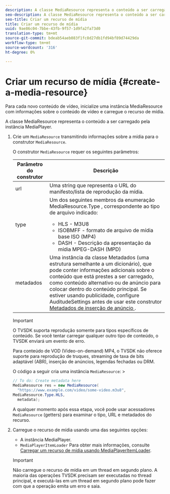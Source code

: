 ```yaml
---
description: A classe MediaResource representa o conteúdo a ser carregado pela instância MediaPlayer.
seo-description: A classe MediaResource representa o conteúdo a ser carregado pela instância MediaPlayer.
seo-title: Criar um recurso de mídia
title: Criar um recurso de mídia
uuid: 9ae86c04-7bbe-43fb-9f57-1d9fa2fa73d0
translation-type: tm+mt
source-git-commit: bdeab54aeb083f1fc8d27db1fd94bf89d74429da
workflow-type: tm+mt
source-wordcount: '316'
ht-degree: 0%

---
```



# Criar um recurso de mídia {#create-a-media-resource}

Para cada novo conteúdo de vídeo, inicialize uma instância MediaResource com informações sobre o conteúdo de vídeo e carregue o recurso de mídia.

A classe MediaResource representa o conteúdo a ser carregado pela instância MediaPlayer.

1. Crie um `MediaResource` transmitindo informações sobre a mídia para o construtor `MediaResource`.

   O construtor `MediaResource` requer os seguintes parâmetros:

   <table id="table_22886D6770FB45E99D35D0B90E6CC302"> 
   <thead> 
   <tr> 
      <th colname="col1" class="entry"> Parâmetro do construtor </th> 
      <th colname="col2" class="entry"> Descrição </th> 
   </tr> 
   </thead>
   <tbody> 
   <tr> 
      <td colname="col1"> <span class="codeph"> url  </span> </td> 
      <td colname="col2"> Uma string que representa o URL do manifesto/lista de reprodução da mídia. </td> 
   </tr> 
   <tr> 
      <td colname="col1"> <span class="codeph"> type  </span> </td> 
      <td colname="col2"> Um dos seguintes membros da enumeração <span class="codeph"> MediaResource.Type </span>, correspondente ao tipo de arquivo indicado: 
      <ul id="ul_C286ED3C31364B858A1C9AF3356E9282"> 
      <li id="li_25B24EF76D8849DE8764539F25E435FA"> <span class="codeph"> HLS  </span> - M3U8 </li> 
      <li id="li_1344A41B434D49229E392F1AAF9ECA81"> <span class="codeph"> ISOBMFF  </span> - formato de arquivo de mídia base ISO (MP4) </li> 
      <li id="li_92392073B7334916B06B16570C51AC91"> <span class="codeph"> DASH  </span> - Descrição da apresentação da mídia MPEG-DASH (MPD) </li> 
      </ul> </td> 
   </tr> 
   <tr> 
      <td colname="col1"> <span class="codeph"> metadados  </span> </td> 
      <td colname="col2"> Uma instância da classe <span class="codeph"> Metadados </span> (uma estrutura semelhante a um dicionário), que pode conter informações adicionais sobre o conteúdo que está prestes a ser carregado, como conteúdo alternativo ou de anúncio para colocar dentro do conteúdo principal. Se estiver usando publicidade, configure <span class="codeph"> AuditudeSettings </span> antes de usar este construtor <a href="/help/programming/tvsdk-3x-android-prog/android-3x-advertising/ad-insertion/ad-insertion-metadata/android-3x-ad-insertion-metadata.md"> Metadados de inserção de anúncio </a>. </td> 
   </tr> 
   </tbody> 
   </table>

   >[!IMPORTANT]
   >
   >O TVSDK suporta reprodução somente para tipos específicos de conteúdo. Se você tentar carregar qualquer outro tipo de conteúdo, o TVSDK enviará um evento de erro.
   >
   >Para conteúdo de VOD (Video-on-demand) MP4, o TVSDK não oferece suporte para reprodução de truques, streaming de taxa de bits adaptável (ABR), inserção de anúncios, legendas fechadas ou DRM.

   O código a seguir cria uma instância `MediaResource`:        >

   ```java
   // To do: Create metadata here 
   MediaResource res = new MediaResource( 
     "https://www.example.com/video/some-video.m3u8",  
   MediaResource.Type.HLS, 
     metadata); 
   ```

   A qualquer momento após essa etapa, você pode usar acessadores `MediaResource` (getters) para examinar o tipo, URL e metadados do recurso.

1. Carregue o recurso de mídia usando uma das seguintes opções:

   * A instância MediaPlayer.
   * `MediaPlayerItemLoader` Para obter mais informações, consulte  [Carregar um recurso de mídia usando MediaPlayerItemLoader](../../../tvsdk-3x-android-prog/android-3x-content-playback-options-android2/mediaplayer-initialize-for-video/android-3x-media-resource-mediaplayeritemloader.md).

   >[!IMPORTANT]
   >
   >Não carregue o recurso de mídia em um thread em segundo plano. A maioria das operações TVSDK precisam ser executadas no thread principal, e executá-las em um thread em segundo plano pode fazer com que a operação emita um erro e saia.
